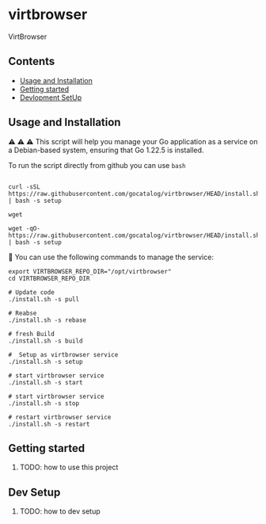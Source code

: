 # virtbrowser
VirtBrowser

## Contents
- [Usage and Installation](#usage-and-installation)
- [Getting started](#getting-started)
- [Devlopment SetUp](#dev-setup)

## Usage and Installation
:warning: :warning: :warning:
This script will help you manage your Go application as a service on a Debian-based system, ensuring that Go 1.22.5 is installed.

To run the script directly from github you can use
`bash`
```

curl -sSL https://raw.githubusercontent.com/gocatalog/virtbrowser/HEAD/install.sh | bash -s setup

```
`wget`
```
wget -qO- https://raw.githubusercontent.com/gocatalog/virtbrowser/HEAD/install.sh | bash -s setup
```

:rocket: You can use the following commands to manage the service:

```
export VIRTBROWSER_REPO_DIR="/opt/virtbrowser"
cd VIRTBROWSER_REPO_DIR

# Update code
./install.sh -s pull

# Reabse
./install.sh -s rebase

# fresh Build
./install.sh -s build

#  Setup as virtbrowser service
./install.sh -s setup

# start virtbrowser service
./install.sh -s start

# start virtbrowser service
./install.sh -s stop

# restart virtbrowser service
./install.sh -s restart

```


## Getting started

1. TODO: how to use this project

## Dev Setup

1. TODO: how to dev setup